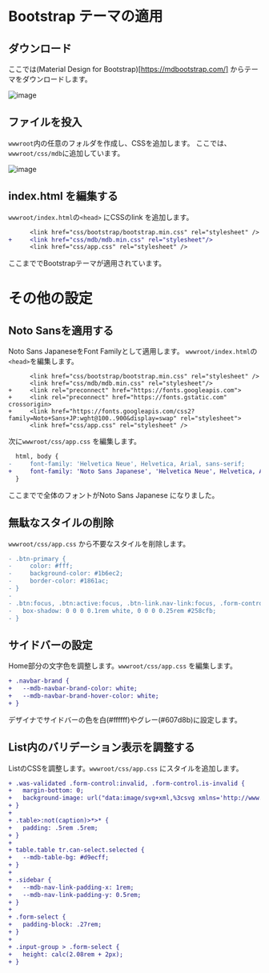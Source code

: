 # Bootstrap テーマの適用

## ダウンロード

ここでは(Material Design for Bootstrap)[https://mdbootstrap.com/] からテーマをダウンロードします。

![image](https://github.com/Codeer-Software/Codeer.LowCode.Blazor.Manual/assets/347017/948dc289-e7f0-4a5f-88e9-3cae05fdb870)

## ファイルを投入

`wwwroot`内の任意のフォルダを作成し、CSSを追加します。 ここでは、`wwwroot/css/mdb`に追加しています。

![image](https://github.com/Codeer-Software/Codeer.LowCode.Blazor.Manual/assets/347017/eb052f7e-c84f-4ac5-a150-2c76ab0ac766)

## index.html を編集する

`wwwroot/index.html`の`<head>` にCSSのlink を追加します。

```diff
      <link href="css/bootstrap/bootstrap.min.css" rel="stylesheet" />
+     <link href="css/mdb/mdb.min.css" rel="stylesheet"/>
      <link href="css/app.css" rel="stylesheet" />
```

ここまででBootstrapテーマが適用されています。

# その他の設定

## Noto Sansを適用する

Noto Sans JapaneseをFont Familyとして適用します。 `wwwroot/index.html`の`<head>`を編集します。

```
      <link href="css/bootstrap/bootstrap.min.css" rel="stylesheet" />
      <link href="css/mdb/mdb.min.css" rel="stylesheet"/>
+     <link rel="preconnect" href="https://fonts.googleapis.com">
+     <link rel="preconnect" href="https://fonts.gstatic.com" crossorigin>
+     <link href="https://fonts.googleapis.com/css2?family=Noto+Sans+JP:wght@100..900&display=swap" rel="stylesheet">
      <link href="css/app.css" rel="stylesheet" />
```

次に`wwwroot/css/app.css` を編集します。

```diff
  html, body {
-     font-family: 'Helvetica Neue', Helvetica, Arial, sans-serif;
+     font-family: 'Noto Sans Japanese', 'Helvetica Neue', Helvetica, Arial, sans-serif;
  }
```

ここまでで全体のフォントがNoto Sans Japanese になりました。

## 無駄なスタイルの削除

`wwwroot/css/app.css` から不要なスタイルを削除します。

```diff
- .btn-primary {
-     color: #fff;
-     background-color: #1b6ec2;
-     border-color: #1861ac;
- } 
- 
- .btn:focus, .btn:active:focus, .btn-link.nav-link:focus, .form-control:focus, .form-check-input:focus {
-   box-shadow: 0 0 0 0.1rem white, 0 0 0 0.25rem #258cfb;
- }
```

## サイドバーの設定

Home部分の文字色を調整します。`wwwroot/css/app.css` を編集します。

```diff
+ .navbar-brand {
+   --mdb-navbar-brand-color: white;
+   --mdb-navbar-brand-hover-color: white;
+ }
```

デザイナでサイドバーの色を白(#ffffff)やグレー(#607d8b)に設定します。

## List内のバリデーション表示を調整する

ListのCSSを調整します。`wwwroot/css/app.css` にスタイルを追加します。

```diff
+ .was-validated .form-control:invalid, .form-control.is-invalid {
+   margin-bottom: 0;
+   background-image: url("data:image/svg+xml,%3csvg xmlns='http://www.w3.org/2000/svg' viewBox='0 0 12 12' width='12' height='12' fill='none' stroke='%23dc4c64'%3e%3ccircle cx='6' cy='6' r='4.5'/%3e%3cpath stroke-linejoin='round' d='M5.8 3.6h.4L6 6.5z'/%3e%3ccircle cx='6' cy='8.2' r='.6' fill='%23dc4c64' stroke='none'/%3e%3c/svg%3e");
+ }
+ 
+ .table>:not(caption)>*>* {
+   padding: .5rem .5rem;
+ }
+ 
+ table.table tr.can-select.selected {
+   --mdb-table-bg: #d9ecff;
+ }
+
+ .sidebar {
+   --mdb-nav-link-padding-x: 1rem;
+   --mdb-nav-link-padding-y: 0.5rem;
+ }
+
+ .form-select {
+   padding-block: .27rem;
+ }
+
+ .input-group > .form-select {
+   height: calc(2.08rem + 2px);
+ }
```

